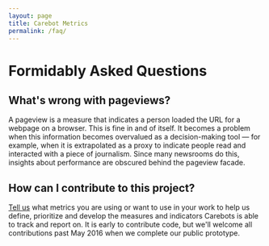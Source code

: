 ```yaml
---
layout: page
title: Carebot Metrics
permalink: /faq/
---
```


# Formidably Asked Questions

## What's wrong with pageviews?

A pageview is a measure that indicates a person loaded the URL for a webpage on a browser. This is fine in and of itself. It becomes a problem when this information becomes overvalued as a decision-making tool — for example, when it is extrapolated as a proxy to indicate people read and interacted with a piece of journalism. Since many newsrooms do this, insights about performance are obscured behind the pageview facade.

## How can I contribute to this project?

[Tell us](http://twitter.com/theCarebot) what metrics you are using or want to use in your work to help us define, prioritize and develop the measures and indicators Carebots is able to track and report on. It is early to contribute code, but we'll welcome all contributions past May 2016 when we complete our public prototype.